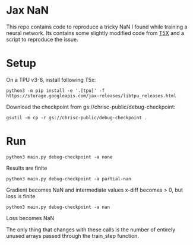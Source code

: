 # Jax NaN

This repo contains code to reproduce a tricky NaN I found while training a neural network. Its contains
some slightly modified code from [T5X](https://github.com/google-research/t5x) and a script to reproduce
the issue.

# Setup
On a TPU v3-8, install following T5x:

```
python3 -m pip install -e '.[tpu]' -f https://storage.googleapis.com/jax-releases/libtpu_releases.html
```
 
Download the checkpoint from gs://chrisc-public/debug-checkpoint:

```
gsutil -m cp -r gs://chrisc-public/debug-checkpoint .
```

# Run

``python3 main.py debug-checkpoint -a none``

Results are finite

``python3 main.py debug-checkpoint -a partial-nan``

Gradient becomes NaN and intermediate values x-diff becomes > 0, but loss is finite

``python3 main.py debug-checkpoint -a nan``

Loss becomes NaN

The only thing that changes with these calls is the number of entirely unused arrays 
passed through the train_step function.